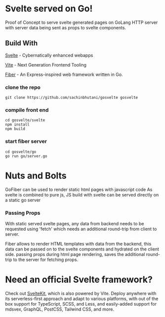 # Svelte served on Go! 

Proof of Concept to serve svelte generated pages on GoLang HTTP server with server data being sent as props to svelte components. 

## Build With 
 
 [Svelte](https://svelte.dev) - Cybernatically enhanced webapps

 [Vite](https://vitejs.dev) -  Next Generation Frontend Tooling

 [Fiber](https://gofiber.io) - An Express-inspired web framework written in Go.

### clone the repo
```
git clone https://github.com/sachinbhutani/gosvelte gosvelte
```

###  compile front end 
``` 
cd gosvelte/svelte
npm install 
npm build
```

### start fiber server
```
cd gosvelte/go 
go run go/server.go
```

# Nuts and Bolts 
GoFiber can be used to render static html pages with javascript code 
As svelte is combined to pure js, JS build with svelte can be served directly on a static go server 

### Passing Props

With static served svelte pages, any data from backend needs to be requested using 'fetch' which needs an additional round-trip from client to server. 

Fiber allows to render HTML templates with data from the backend, this data can be passed on to the svelte components and hydrated on the client side. passing props during html page rendering, saves the additional round-trip to the server for fetching props. 

# Need an official Svelte framework?

Check out [SvelteKit](https://github.com/sveltejs/kit#readme), which is also powered by Vite. Deploy anywhere with its serverless-first approach and adapt to various platforms, with out of the box support for TypeScript, SCSS, and Less, and easily-added support for mdsvex, GraphQL, PostCSS, Tailwind CSS, and more.


